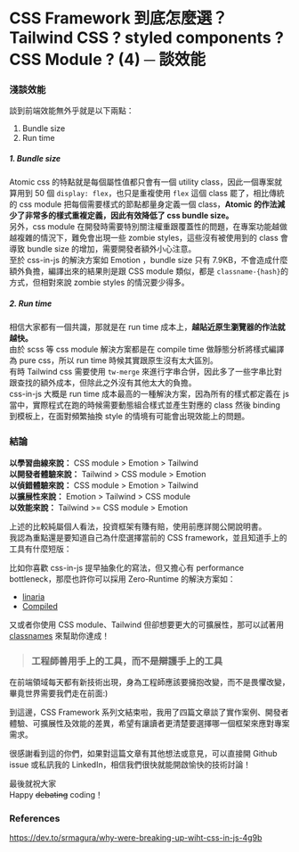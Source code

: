 # CSS Framework 到底怎麼選？Tailwind CSS ? styled components ? CSS Module ? (4) ─ 談效能

### 淺談效能

談到前端效能無外乎就是以下兩點：

1. Bundle size
2. Run time

##### 1. Bundle size

Atomic css 的特點就是每個屬性值都只會有一個 utility class，因此一個專案就算用到 50 個 `display: flex`，也只是重複使用 `flex` 這個 class 罷了，相比傳統的 css module 把每個需要樣式的節點都量身定義一個 class，**Atomic 的作法減少了非常多的樣式重複定義，因此有效降低了 css bundle size。**<br>
另外，css module 在開發時需要特別關注權重跟覆蓋性的問題，在專案功能越做越複雜的情況下，難免會出現一些 zombie styles，這些沒有被使用到的 class 會導致 bundle size 的增加，需要開發者額外小心注意。<br>
至於 css-in-js 的解決方案如 Emotion ，bundle size 只有 7.9KB，不會造成什麼額外負擔，編譯出來的結果則是跟 CSS module 類似，都是 `classname-{hash}`的方式，但相對來說 zombie styles 的情況要少得多。<br>

##### 2. Run time

相信大家都有一個共識，那就是在 run time 成本上，**越貼近原生瀏覽器的作法就越快。**<br>
由於 scss 等 css module 解決方案都是在 compile time 做靜態分析將樣式編譯為 pure css，所以 run time 時候其實跟原生沒有太大區別。<br>
有時 Tailwind css 需要使用 `tw-merge` 來進行字串合併，因此多了一些字串比對跟查找的額外成本，但除此之外沒有其他太大的負擔。<br>
css-in-js 大概是 run time 成本最高的一種解決方案，因為所有的樣式都定義在 js 當中，實際程式在跑的時候需要動態組合樣式並產生對應的 class 然後 binding 到模板上，在面對頻繁抽換 style 的情境有可能會出現效能上的問題。

### 結論

**以學習曲線來說：** CSS module > Emotion > Tailwind<br>
**以開發者體驗來說：** Tailwind > CSS module > Emotion<br>
**以偵錯體驗來說：** CSS module > Emotion > Tailwind<br>
**以擴展性來說：** Emotion > Tailwind > CSS module<br>
**以效能來說：** Tailwind >= CSS module > Emotion<br>

上述的比較純屬個人看法，投資框架有賺有賠，使用前應詳閱公開說明書。<br>
我認為重點還是要知道自己為什麼選擇當前的 CSS framework，並且知道手上的工具有什麼短版：<br>

比如你喜歡 css-in-js 提早抽象化的寫法，但又擔心有 performance bottleneck，那麼也許你可以採用 Zero-Runtime 的解決方案如：

- [linaria](https://linaria.dev/)
- [Compiled](https://compiledcssinjs.com/)

又或者你使用 CSS module、Tailwind 但卻想要更大的可擴展性，那可以試著用 [classnames](https://www.npmjs.com/package/classnames) 來幫助你達成！

> ### 工程師善用手上的工具，而不是辯護手上的工具

在前端領域每天都有新技術出現，身為工程師應該要擁抱改變，而不是畏懼改變，畢竟世界需要我們走在前面:)

到這邊，CSS Framework 系列文結束啦，我用了四篇文章談了實作案例、開發者體驗、可擴展性及效能的差異，希望有讓讀者更清楚要選擇哪一個框架來應對專案需求。

很感謝看到這的你們，如果對這篇文章有其他想法或意見，可以直接開 Github issue 或私訊我的 LinkedIn，相信我們很快就能開啟愉快的技術討論！

最後就祝大家<br>
Happy ~~debating~~ coding！

### References

https://dev.to/srmagura/why-were-breaking-up-wiht-css-in-js-4g9b
